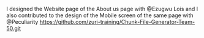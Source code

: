 I designed the Website page of the About us page with @Ezugwu Lois and I also contributed to the design of the Mobile screen of the same page with @Peculiarity   https://github.com/zuri-training/Chunk-File-Generator-Team-50.git
